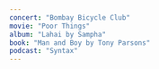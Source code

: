 ```yaml
---
concert: "Bombay Bicycle Club"
movie: "Poor Things"
album: "Lahai by Sampha"
book: "Man and Boy by Tony Parsons"
podcast: "Syntax"
---
```

